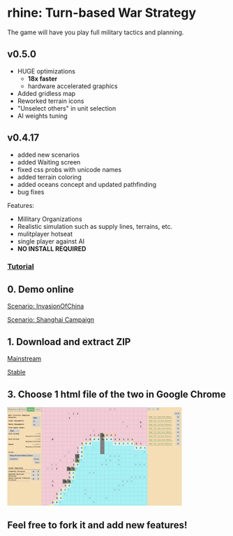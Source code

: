 # rhine: Turn-based War Strategy

The game will have you play full military tactics and planning.

## v0.5.0
* HUGE optimizations
  - **18x faster**
  - hardware accelerated graphics
* Added gridless map
* Reworked terrain icons
* "Unselect others" in unit selection
* AI weights tuning

## v0.4.17
* added new scenarios
* added Waiting screen
* fixed css probs with unicode names
* added terrain coloring
* added oceans concept and updated pathfinding
* bug fixes

Features:
* Millitary Organizations
* Realistic simulation such as supply lines, terrains, etc.
* mulitplayer hotseat
* single player against AI
* **NO INSTALL REQUIRED**

### [Tutorial](https://github.com/SitanHuang/rhine/wiki)

## 0. Demo online
[Scenario: InvasionOfChina](https://SitanHuang.github.io/rhine/Play%20Scenario%20-%20Japanese%20Invasion%20of%20China.html)

[Scenario: Shanghai Campaign](https://SitanHuang.github.io/rhine/Play%20Scenario%20-%20Communist%20Takeover%20In%20Nanjing.html)
## 1. Download and extract ZIP
[Mainstream](https://github.com/SitanHuang/rhine/archive/master.zip)

[Stable](https://github.com/SitanHuang/rhine/releases/download/v0.9/rhine-0.9.zip)
## 3. Choose 1 html file of the two in Google Chrome

<img src="https://raw.githubusercontent.com/SitanHuang/rhine/master/gui/Screenshot%20from%202018-04-09%2017-17-34.png" width="400">

## Feel free to fork it and add new features!
